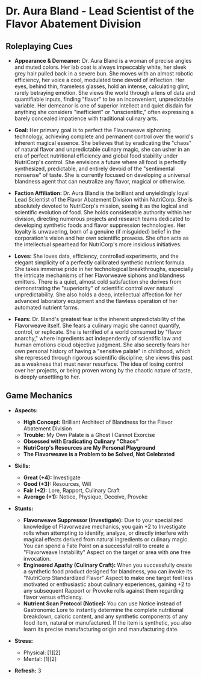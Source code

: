 # Dr. Aura Bland - Lead Scientist of the Flavor Abatement Division

## Roleplaying Cues

*   **Appearance & Demeanor:** Dr. Aura Bland is a woman of precise angles and muted colors. Her lab coat is always impeccably white, her sleek grey hair pulled back in a severe bun. She moves with an almost robotic efficiency, her voice a cool, modulated tone devoid of inflection. Her eyes, behind thin, frameless glasses, hold an intense, calculating glint, rarely betraying emotion. She views the world through a lens of data and quantifiable inputs, finding "flavor" to be an inconvenient, unpredictable variable. Her demeanor is one of superior intellect and quiet disdain for anything she considers "inefficient" or "unscientific," often expressing a barely concealed impatience with traditional culinary arts.

*   **Goal:** Her primary goal is to perfect the Flavorweave siphoning technology, achieving complete and permanent control over the world's inherent magical essence. She believes that by eradicating the "chaos" of natural flavor and unpredictable culinary magic, she can usher in an era of perfect nutritional efficiency and global food stability under NutriCorp's control. She envisions a future where all food is perfectly synthesized, predictable, and entirely devoid of the "sentimental nonsense" of taste. She is currently focused on developing a universal blandness agent that can neutralize any flavor, magical or otherwise.

*   **Faction Affiliation:** Dr. Aura Bland is the brilliant and unyieldingly loyal Lead Scientist of the Flavor Abatement Division within NutriCorp. She is absolutely devoted to NutriCorp's mission, seeing it as the logical and scientific evolution of food. She holds considerable authority within her division, directing numerous projects and research teams dedicated to developing synthetic foods and flavor suppression technologies. Her loyalty is unwavering, born of a genuine (if misguided) belief in the corporation's vision and her own scientific prowess. She often acts as the intellectual spearhead for NutriCorp's more insidious initiatives.

*   **Loves:** She loves data, efficiency, controlled experiments, and the elegant simplicity of a perfectly calibrated synthetic nutrient formula. She takes immense pride in her technological breakthroughs, especially the intricate mechanisms of her Flavorweave siphons and blandness emitters. There is a quiet, almost cold satisfaction she derives from demonstrating the "superiority" of scientific control over natural unpredictability. She also holds a deep, intellectual affection for her advanced laboratory equipment and the flawless operation of her automated nutrient farms.

*   **Fears:** Dr. Bland's greatest fear is the inherent unpredictability of the Flavorweave itself. She fears a culinary magic she cannot quantify, control, or replicate. She is terrified of a world consumed by "flavor anarchy," where ingredients act independently of scientific law and human emotions cloud objective judgment. She also secretly fears her own personal history of having a "sensitive palate" in childhood, which she repressed through rigorous scientific discipline; she views this past as a weakness that must never resurface. The idea of losing control over her projects, or being proven wrong by the chaotic nature of taste, is deeply unsettling to her.

## Game Mechanics

*   **Aspects:**
    *   **High Concept:** Brilliant Architect of Blandness for the Flavor Abatement Division
    *   **Trouble:** My Own Palate is a Ghost I Cannot Exorcise
    *   **Obsessed with Eradicating Culinary "Chaos"**
    *   **NutriCorp's Resources are My Personal Playground**
    *   **The Flavorweave is a Problem to be Solved, Not Celebrated**

*   **Skills:**
    *   **Great (+4):** Investigate
    *   **Good (+3):** Resources, Will
    *   **Fair (+2):** Lore, Rapport, Culinary Craft
    *   **Average (+1):** Notice, Physique, Deceive, Provoke

*   **Stunts:**
    *   **Flavorweave Suppressor (Investigate):** Due to your specialized knowledge of Flavorweave mechanics, you gain +2 to Investigate rolls when attempting to identify, analyze, or directly interfere with magical effects derived from natural ingredients or culinary magic. You can spend a Fate Point on a successful roll to create a "Flavorweave Instability" Aspect on the target or area with one free invocation.
    *   **Engineered Apathy (Culinary Craft):** When you successfully create a synthetic food product designed for blandness, you can invoke its "NutriCorp Standardized Flavor" Aspect to make one target feel less motivated or enthusiastic about culinary experiences, gaining +2 to any subsequent Rapport or Provoke rolls against them regarding flavor versus efficiency.
    *   **Nutrient Scan Protocol (Notice):** You can use Notice instead of Gastronomic Lore to instantly determine the complete nutritional breakdown, caloric content, and any synthetic components of any food item, natural or manufactured. If the item is synthetic, you also learn its precise manufacturing origin and manufacturing date.

*   **Stress:**
    *   Physical: [1][2]
    *   Mental: [1][2]

*   **Refresh:** 3